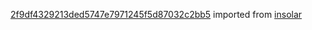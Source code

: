 [2f9df4329213ded5747e7971245f5d87032c2bb5](https://github.com/insolar/insolar/commit/2f9df4329213ded5747e7971245f5d87032c2bb5) imported from [insolar](https://github.com/insolar/insolar)
